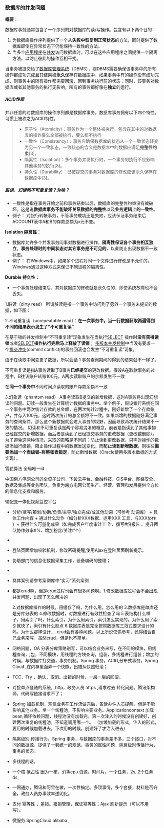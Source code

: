 ### 数据库的并发问题

**概要：**

数据库事务通常包含了一个序列的对数据库的读/写操作。包含有以下两个目的：

1. 为数据库操作序列提供了一个从**失败中恢复到正常状态**的方法，同时提供了数据库即使在异常状态下仍能保持一致性的方法。
2. 当多个[应用程序](https://zh.wikipedia.org/wiki/应用程序)在[并发](https://zh.wikipedia.org/wiki/并发)访问数据库时，可以在这些应用程序之间提供一个隔离方法，以防止彼此的操作互相干扰。

当事务被提交给了[数据库管理系统](https://zh.wikipedia.org/wiki/数据库管理系统)（DBMS），则DBMS需要确保该事务中的所有操作都成功完成且其结果被**永久**保存在数据库中，如果事务中有的操作没有成功完成，则事务中的所有操作都需要[回滚](https://zh.wikipedia.org/wiki/回滚_(数据管理))，回到事务执行前的状态；同时，该事务对数据库或者其他事务的执行无影响，所有的事务都好像在**独立**的运行。

##### ACID性质

并非任意的对数据库的操作序列都是数据库事务。数据库事务拥有以下四个特性，习惯上被称之为ACID特性。

> * 原子性（Atomicity）：事务作为一个整体被执行，包含在其中的对数据库的操作要么全部被执行，要么都不执行
> * 一致性（Consistency）：事务应确保数据库的状态从一个一致状态转变为另一个一致状态。一致状态的含义是数据库中的数据应满足**完整性约束**[3]。
> * 隔离性（Isolation）：多个事务并发执行时，一个事务的执行不应影响其他事务的执行[3]。
> * 持久性（Durability）：已被提交的事务对数据库的修改应该永久保存在数据库中[3]。

##### 脏读、幻读和不可重复读？为啥？

- 一致性是指在事务开始之前和事务结束以后，数据库的完整性约束没有被破坏。这是说**数据库事务不能破坏关系数据的完整性**以及**业务逻辑上的一致性**。
- 例子： 对银行转帐事务，不管事务成功还是失败，应该保证事务结束后ACCOUNT表中A和B的存款总额为x元不变。

**Isolation 隔离性：**

- 数据库允许多个并发事务同事对数据进行操作，**隔离性保证各个事务相互独立**，**事务处理时的中间状态对其它事务是不可见的**，以此防止出现数据不一致状态。
- 例子： 在Windows中，如果多个进程对同一个文件进行修改是不允许的，Windows通过这种方式来保证不同进程的隔离性。

**Durable 持久性：**

- 一个事务处理结束后，其对数据库的修改就是永久性的，即使系统故障也不会丢失。



1.脏读（dirty read）
   所谓脏读是指一个事务中访问到了另外一个事务未提交的数据，如下图：

2.不可重复读（unrepeatable read）：**在一次事务中，当一行数据获取两遍得到不同的结果表示发生了“不可重复读”.**

在基于锁的并发控制中“不可重复读”现象发生在当执行[SELECT](https://zh.wikipedia.org/wiki/Select_(SQL)) 操作时**没有获得读锁**或者[SELECT](https://zh.wikipedia.org/wiki/Select_(SQL))**操作执行完后马上释放了读锁**； [多版本并发控制](https://zh.wikipedia.org/wiki/多版本并发控制)中当没有要求一个[提交冲突](https://zh.wikipedia.org/w/index.php?title=提交冲突&action=edit&redlink=1)(commit conflict)的事务回滚也会发生“不可重复读”现象。

由于在读取中间变更了数据，所以会话 1 事务查询期间的得到的结果就不一样了。

   不可重复读是指A事务读取了B事务**已经提交**的更改数据。假设A在取款事务的过程中，B往该账户转账100元，A两次读取账户的余额发生不一致

在**同一个事务中**不同时间点读取的账户存款余额不一致	

3.幻象读（phantom read）
    A事务读取B提交的新增数据，这时A事务将出现幻想读的问题。幻读一般发生在计算统计数据的事务中。举个例子，假设银行系统在同一个事务中两次统计存款的总金额，在两次统计过程中，刚好新增了一个存款账户，并存入100元，这时两次统计的总金额将不一致。如果新增的数据刚好满足事务的查询条件，那么这个新数据就会进入事务的视野，因而导致两次统计结果不一致的情况。
   幻读和不可重复读是两个容易混淆的概念，前者是指读到了其他事物已经提交的新增数据，而后者是读到了已经提交事务的更改数据（更改或删除）。为了避免这两种情况，采取的策略是不同的：防止读到更改数据，只需对操作的数据添加行级锁，阻止操作过程中的数据发送变化，而**防止读到新增数据**，则往往**需要添加一个表级锁–将整张表锁定**，防止新增数据（Oracle使用多版本数据的方式实现）。



雪花算法 全局唯一id 

中国南方电网公司的全资子公司，下设云平台、金融科技、GIS平台、网络安全、数据及集成等业务团队，负责为南方电网公司生产、经营、管理和发展提供全方位的信息化支撑和服务。

输配变一体化视频监控平台

- 分析/撰写/策划/协助/负责/主导/独立完成/或其他动词（可参考 动词库） + 具体工作内容 + 通过什么动作（如分析XXX数据、运用XXX 工具、与XXX协作 ）+ 获得什么可量化成果（如完成客户年度审计工 作、撰写#份报告 、提升团队协作效率#%、增加粉丝/关注#个）

- 

- 登陆页面增加校验机制，修改密码提醒,使用Ajax在登陆页面刷新提示。

- 协助部门的信息化数据采集工作，设备编码的整理；

- 

- 具体案例请参考案例库中“实习”系列案例

- 都是crud啊，但是crud过程也会有很多问题啊。1.修改数据库过程会不会出现并发问题，出现了怎么解决的

  2.对数据库操作的时候，用缓存了吗，为什么用，怎么用的
  3.数据库是单库还是分库分表的
  4.修改数据时，对数据进行有效性检查了吗
  5.表结构什么样子，用索引了吗，什么索引，为什么用索引，索引怎么实现的，为什么用了索引就快了，索引有什么缺点
  6.数据库表是完全按照数据库三范式要求设计的吗，为什么那样设计....
  crud会有各种问题，以上所说仅供参考，还得结合自己业务来写，虽然crud，但是也不简单。

- 网络问题，OA 分表分库策略别写，可以结合业务来写，在不同的模块，用线程查询，j包，不同模块，用线程的方块查询，组装，多线程进行组装；增加的时候，与数据库打交道，事务机制。Spring 事务，ACID,分布式事务，Spring Cloud ,在内存里面弄一个快照，出错从快照归滚；

- TCC，Try ，确认，取消。出错的时候，一层一层的回滚。

- 对接单点登陆的系统，http，政务人员 https ,请求过去 转化问题。腾讯架构师，代码写链接请求不了；

- Spring 加载机制，短信业务在工作流做完后，告诉办件人员提醒，但是不能影响其他业务。坐一个线程池，不影响主要业务。Applicationcontext 加载bean,循坏依赖问题，线程池没有加载完。第一次注入的时候没有创建好，创建两次重复的线程池，不知道调用哪一个。 （加懒加载的形式，注入的形式，要用的时候加载进去。下次用的时候，创建好了才注入进去）

- 隔离级别 传播行为，Spring 事务，与数据库的事务差不多，三个接口，对不同的数据源，提供了一套统一的规范，事务的属性问题，隔离级别传播行为，事务的状态。

- 多线程的话，

- 一个核   抢占性    因为一核，消耗cpu 资源，时间片，一个任务，2s, 2个任务  4s,

- 一网通办，腾讯和阿里在做，一次性搞定。多项事情，多个套餐，材料是否齐全，政务人员办事效率透明化。

- 支付 幂等性 ，差错。报销管理，保证幂等性；Ajax 刷新提示（可以不用写）。

- 微服务 SpringCloud alibaba ,














